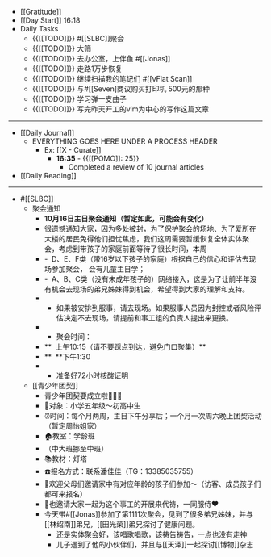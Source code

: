 - [[Gratitude]]
- [[Day Start]] 16:18
- Daily Tasks
    - {{[[TODO]]}} #[[SLBC]]聚会
    - {{[[TODO]]}} 大筛
    - {{[[TODO]]}} 去办公室，上伴鱼 #[[Jonas]]
    - {{[[TODO]]}} 走路1万步恢复
    - {{[[TODO]]}} 继续扫描我的笔记们 #[[vFlat Scan]]
    - {{[[TODO]]}} 与#[[Seven]商议购买打印机 500元的那种
    - {{[[TODO]]}} 学习弹一支曲子
    - {{[[TODO]]}} 写完昨天开工的vim为中心的写作这篇文章
- ---
- [[Daily Journal]] 
    - EVERYTHING GOES HERE UNDER A PROCESS HEADER
        - Ex: [[X - Curate]]
            - **16:35** - {{[[POMO]]: 25}}
                -  Completed a review of 10 journal articles
- [[Daily Reading]]
- ---
- #[[SLBC]]
    - 聚会通知
        - **10月16日主日聚会通知（暂定如此，可能会有变化）**
        - 很遗憾通知大家，因为多处被封，为了保护聚会的场地、为了爱所在大楼的居民免得他们担忧焦虑，我们这周需要暂缓恢复全体实体聚会，考虑到带孩子的家庭前面等待了很长时间，本周
        - -  D、E、F类（带16岁以下孩子的家庭）根据自己的信心和评估去现场参加聚会， 会有儿童主日学；
        - -  A、B、C类（没有未成年孩子的）网络接入，这是为了让前半年没有机会去现场的弟兄姊妹得到机会，希望得到大家的理解和支持。
        - - 如果被安排到服事，请去现场。如果服事人员因为封控或者风险评估决定不去现场，请提前和事工组的负责人提出来更换。
        - - 聚会时间：
        - **  上午10:15（请不要踩点到达，避免门口聚集）**
        - **  **下午1:30
        - - 准备好72小时核酸证明
    - [[青少年团契]]
        - 青少年团契要成立啦👏👏👏
        - 👥对象：小学五年级～初高中生
        - ⏰时间：每个月两周，主日下午分享后；一个月一次周六晚上团契活动（暂定周怡姐家）
        - 🏠教室：学龄班
        - （中大班挪至中班）
        - 📚教材：灯塔
        - ☎️报名方式：联系潘佳佳（TG：13385035755）
        - 🌟欢迎父母们邀请家中有对应年龄的孩子们参加～（访客、成员孩子们都可来报名）
        - 🌟也邀请大家一起为这个事工的开展来代祷，一同服侍❤️
        - 今天带#[[Jonas]]参加了第1111次聚会，见到了很多弟兄姊妹，并与[[林绍南]]弟兄，[[田光荣]]弟兄探讨了健康问题。
            - 还是实体聚会好，该唱歌唱歌，该祷告祷告，一点也没有走神
            - 儿子遇到了他的小伙伴们，并且与[[天泽]]一起探讨[[博物]]杂志

